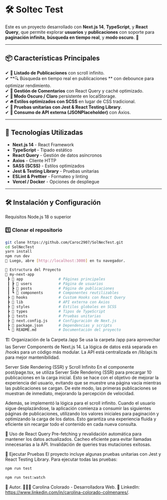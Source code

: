 # 🛠️ Soltec Test

Este es un proyecto desarrollado con **Next.js 14**, **TypeScript**, y **React Query**, que permite explorar **usuarios** y **publicaciones** con soporte para **paginación infinita**, **búsqueda en tiempo real**, y **modo oscuro**. 🚀

---

## 📦 **Características Principales**
✔ **📜 Listado de Publicaciones** con scroll infinito.  
✔ **🔍 Búsqueda en tiempo real en publicaciones ** con debounce para optimizar rendimiento.  
✔ **💬 Gestión de Comentarios** con React Query y caché optimizado.  
✔ **🎨 Modo Oscuro / Claro** persistente en localStorage.  
✔ **🔥 Estilos optimizados con SCSS** en lugar de CSS tradicional.  
✔ **🧪 Pruebas unitarias con Jest & React Testing Library**.  
✔ **📡 Consumo de API externa (JSONPlaceholder)** con Axios.  


---

## 🚀 **Tecnologías Utilizadas**
- **Next.js 14** - React Framework  
- **TypeScript** - Tipado estático  
- **React Query** - Gestión de datos asíncronos  
- **Axios** - Cliente HTTP  
- **SASS (SCSS)** - Estilos optimizados  
- **Jest & Testing Library** - Pruebas unitarias  
- **ESLint & Prettier** - Formateo y linting  
- **Vercel / Docker** - Opciones de despliegue  

---

## 🛠 **Instalación y Configuración**

Requisitos
Node.js 18 o superior

### 1️⃣ **Clonar el repositorio**
```bash
git clone https://github.com/Caroc2907/SolNecTest.git
cd SolNecTest
yarn install
npm run dev
🔗 Luego, abre [http://localhost:3000] en tu navegador.
```
```bash
📂 Estructura del Proyecto
📂 my-next-app
 ┣ 📂 app                # Páginas principales
 ┃ ┣ 📂 users            # Página de usuarios
 ┃ ┣ 📂 posts            # Página de publicaciones
 ┃ ┗ 📂 components       # Componentes reutilizables
 ┣ 📂 hooks              # Custom Hooks con React Query
 ┣ 📂 lib                # API externa con Axios
 ┣ 📂 styles             # Estilos globales en SCSS
 ┣ 📂 types              # Tipos de TypeScript
 ┣ 📂 tests              # Pruebas unitarias
 ┣ 📜 next.config.js     # Configuración de Next.js
 ┣ 📜 package.json       # Dependencias y scripts
 ┗ 📜 README.md          # Documentación del proyecto
```

🏗 Organización de la Carpeta /app
Se usa la carpeta /app para aprovechar las Server Components de Next.js 14. La lógica de datos está separada en /hooks para un código más modular. La API está centralizada en /lib/api.ts para mejor mantenibilidad.

Server Side Rendering (SSR) y Scroll Infinito
En el componente post/page.tsx, se utiliza Server Side Rendering (SSR) para precargar 10 publicaciones en la carga inicial. Esto se hace con el objetivo de mejorar la experiencia del usuario, evitando que se muestre una página vacía mientras las publicaciones se cargan. De este modo, las primeras publicaciones se muestran de inmediato, mejorando la percepción de velocidad.

Además, se implementó la lógica para el scroll infinito. Cuando el usuario sigue desplazándose, la aplicación comienza a consumir las siguientes páginas de publicaciones, utilizando los valores iniciales para paginación y optimizando la carga de los datos. Esto garantiza una experiencia fluida y eficiente sin recargar todo el contenido en cada nueva consulta.

🔹 Uso de React Query
Pre-fetching y revalidación automática para mantener los datos actualizados.
Cacheo eficiente para evitar llamadas innecesarias a la API.
Invalidación de queries tras mutaciones exitosas.

🧪 Ejecutar Pruebas
El proyecto incluye algunas pruebas unitarias con Jest y React Testing Library.
Para ejecutar todas las pruebas:
```bash
npm run test

npm run test:watch
```

📌 Autor.
👩🏻‍💻 Carolina Colorado - Desarrolladora Web.
🔗 LinkedIn: https://www.linkedin.com/in/carolina-colorado-colmenares/.